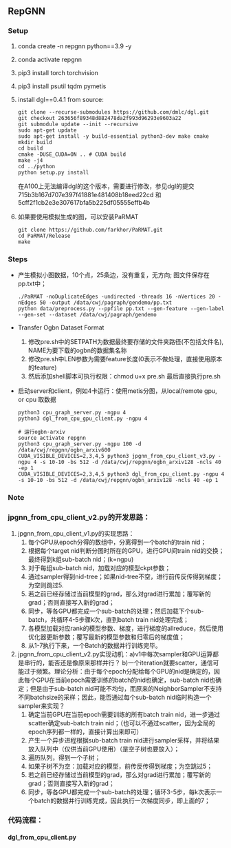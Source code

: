 ## RepGNN

### Setup
1. conda create -n repgnn python==3.9 -y
2. conda activate repgnn
3. pip3 install torch torchvision
4. pip3 install psutil tqdm pymetis

5. install dgl==0.4.1 from source:
    ```
    git clone --recurse-submodules https://github.com/dmlc/dgl.git
    git checkout 263656f89348d882478da2f993d96293e9603a22
    git submodule update --init --recursive
    sudo apt-get update
    sudo apt-get install -y build-essential python3-dev make cmake
    mkdir build
    cd build
    cmake -DUSE_CUDA=ON .. # CUDA build
    make -j4
    cd ../python
    python setup.py install
    ```
    
    在A100上无法编译dgl的这个版本，需要进行修改，参见dgl的提交 715b3b167d707e397f41881e481408b18eed22cd 和 5cff2f1cb2e3e307617bfa5b225df05555effb4b

6. 如果要使用模拟生成的图，可以安装PaRMAT
    ```
    git clone https://github.com/farkhor/PaRMAT.git
    cd PaRMAT/Release
    make
    ```

### Steps
+ 产生模拟小图数据，10个点，25条边，没有重复，无方向; 图文件保存在pp.txt中；
    ```
    ./PaRMAT -noDuplicateEdges -undirected -threads 16 -nVertices 20 -nEdges 50 -output /data/cwj/pagraph/gendemo/pp.txt
    python data/preprocess.py --ppfile pp.txt --gen-feature --gen-label --gen-set --dataset /data/cwj/pagraph/gendemo
    ```
+ Transfer Ogbn Dataset Format
    1. 修改pre.sh中的SETPATH为数据最终要存储的文件夹路径(不包括文件名), NAME为要下载的ogbn的数据集名称
    2. 修改pre.sh中LEN参数为需要feature长度(0表示不做处理，直接使用原本的feature)
    3. 然后添加shell脚本可执行权限：chmod u+x pre.sh 最后直接执行pre.sh 

+ 启动server和client，例如4卡运行：使用metis分图，从local/remote gpu, or cpu 取数据
  ```
  python3 cpu_graph_server.py -ngpu 4
  python3 dgl_from_cpu_gpu_client.py -ngpu 4

  # 运行ogbn-arxiv
  source activate repgnn
  python3 cpu_graph_server.py -ngpu 100 -d /data/cwj/repgnn/ogbn_arxiv600
  CUDA_VISIBLE_DEVICES=2,3,4,5 python3 jpgnn_from_cpu_client_v3.py -ngpu 4 -s 10-10 -bs 512 -d /data/cwj/repgnn/ogbn_arxiv128 -ncls 40 -ep 1
  CUDA_VISIBLE_DEVICES=2,3,4,5 python3 dgl_from_cpu_client.py -ngpu 4 -s 10-10 -bs 512 -d /data/cwj/repgnn/ogbn_arxiv128 -ncls 40 -ep 1
  ```

### Note
### jpgnn_from_cpu_client_v2.py的开发思路：
1. jpgnn_from_cpu_client_v1.py的实现思路：
   1. 每个GPU从epoch分得的数组中，分离得到一个batch的train nid；
   2. 根据每个target nid判断分图时所在的GPU，进行GPU间train nid的交换；最终得到k组sub-batch nid；(k=ngpu)
   3. 对于每组sub-batch nid，加载对应的模型ckpt参数；
   4. 通过sampler得到nid-tree；如果nid-tree不空，进行前传反传得到梯度；为空则跳过5.
   5. 若之前已经存储过当前模型的grad，那么对grad进行累加；覆写新的grad；否则直接写入新的grad；
   6. 同步，等各GPU都完成一个sub-batch的处理；然后加载下个sub-batch，共循环4-5步骤k次，直到batch train nid处理完成；
   7. 各模型加载对应rank的模型参数、梯度，进行梯度的allreduce，然后使用优化器更新参数；覆写最新的模型参数和归零后的梯度值；
   8. 从1-7执行下来，一个Batch的数据并行训练完毕。
2. jpgnn_from_cpu_client_v2.py实现动机：a)v1中每次sampler和GPU运算都是串行的，能否还是像原来那样并行？ b)一个iteration就要scatter，通信可能过于频繁。理论分析：由于每个epoch分配给每个GPU的nid是确定的，因此每个GPU在当前epoch需要训练的batch的nid也确定，sub-batch nid也确定；但是由于sub-batch nid可能不均匀，而原来的NeighborSampler不支持不同batchsize的采样；因此，能否通过每个sub-batch nid临时构造一个sampler来实现？
   1. 确定当前GPU在当前epoch需要训练的所有batch train nid，进一步通过scatter确定sub-batch train nid；（也可以不通过scatter，因为全局的epoch序列都一样的，直接计算出来即可）
   2. 产生一个异步进程根据sub-batch train nid进行sampler采样，并将结果放入队列中（仅供当前GPU使用）（是空子树也要放入）；
   3. 遍历队列，得到一个子树；
   4. 如果子树不为空：加载对应的模型，前传反传得到梯度；为空跳过5；
   5. 若之前已经存储过当前模型的grad，那么对grad进行累加；覆写新的grad；否则直接写入新的grad；
   6. 同步，等各GPU都完成一个sub-batch的处理；循环3-5步，每k次表示一个batch的数据并行训练完成，因此执行一次梯度同步，即上面的7；

### 代码流程：
#### dgl_from_cpu_client.py

